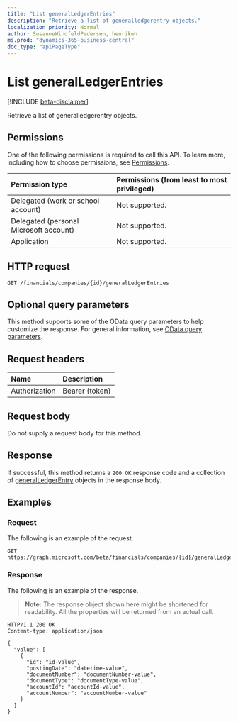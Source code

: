 ```yaml
---
title: "List generalLedgerEntries"
description: "Retrieve a list of generalledgerentry objects."
localization_priority: Normal
author: SusanneWindfeldPedersen, henrikwh
ms.prod: "dynamics-365-business-central"
doc_type: "apiPageType"
---
```


# List generalLedgerEntries

[!INCLUDE [beta-disclaimer](../../includes/beta-disclaimer.md)]

Retrieve a list of generalledgerentry objects.

## Permissions

One of the following permissions is required to call this API. To learn more, including how to choose permissions, see [Permissions](/graph/permissions-reference).

| Permission type                        | Permissions (from least to most privileged) |
|:---------------------------------------|:--------------------------------------------|
| Delegated (work or school account)     | Not supported. |
| Delegated (personal Microsoft account) | Not supported. |
| Application                            | Not supported. |

## HTTP request

<!-- { "blockType": "ignored" } -->

```http
GET /financials/companies/{id}/generalLedgerEntries
```

## Optional query parameters

This method supports some of the OData query parameters to help customize the response. For general information, see [OData query parameters](/graph/query-parameters).

## Request headers

| Name      |Description|
|:----------|:----------|
| Authorization | Bearer {token} |

## Request body

Do not supply a request body for this method.

## Response

If successful, this method returns a `200 OK` response code and a collection of [generalLedgerEntry](../resources/dynamics-generalledgerentry.md) objects in the response body.

## Examples

### Request

The following is an example of the request.
<!-- {
  "blockType": "request",
  "name": "get_generalledgerentries"
}-->

```http
GET https://graph.microsoft.com/beta/financials/companies/{id}/generalLedgerEntries
```

### Response

The following is an example of the response.

> **Note:** The response object shown here might be shortened for readability. All the properties will be returned from an actual call.

<!-- {
  "blockType": "response",
  "truncated": true,
  "@odata.type": "microsoft.graph.generalLedgerEntry",
  "isCollection": true
} -->

```http
HTTP/1.1 200 OK
Content-type: application/json

{
  "value": [
    {
      "id": "id-value",
      "postingDate": "datetime-value",
      "documentNumber": "documentNumber-value",
      "documentType": "documentType-value",
      "accountId": "accountId-value",
      "accountNumber": "accountNumber-value"
    }
  ]
}
```

<!-- uuid: 16cd6b66-4b1a-43a1-adaf-3a886856ed98
2019-02-04 14:57:30 UTC -->
<!-- {
  "type": "#page.annotation",
  "description": "List generalLedgerEntries",
  "keywords": "",
  "section": "documentation",
  "tocPath": ""
}-->